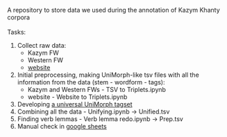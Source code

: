 A repository to store data we used during the annotation of Kazym Khanty corpora<br><br>
Tasks:
1. Collect raw data:
    * Kazym FW
    * Western FW
    * [website](http://www.babel.gwi.uni-muenchen.de/index.php?abfrage=KK_corpus&subnavi=corpus_pub)
2. Initial preprocessing, making UniMorph-like tsv files with all the information from the data (stem - wordform - tags):
   * Kazym and Western FWs - TSV to Triplets.ipynb
   * website - Website to Triplets.ipynb
3. Developing [a universal UniMorph tagset](https://docs.google.com/spreadsheets/d/16ISV_Tj9VOCSoos6XBLfljAnNMa1vxNfhyvU3EpkVyU/edit?usp=sharing)
4. Combining all the data - Unifying.ipynb -> Unified.tsv
5. Finding verb lemmas - Verb lemma redo.ipynb -> Prep.tsv
6. Manual check in [google sheets](https://docs.google.com/spreadsheets/d/1UL6KxLe6wz9uzrZl_zKgVVO24hoatezjtemCGVKqDU8/edit?usp=sharing)
